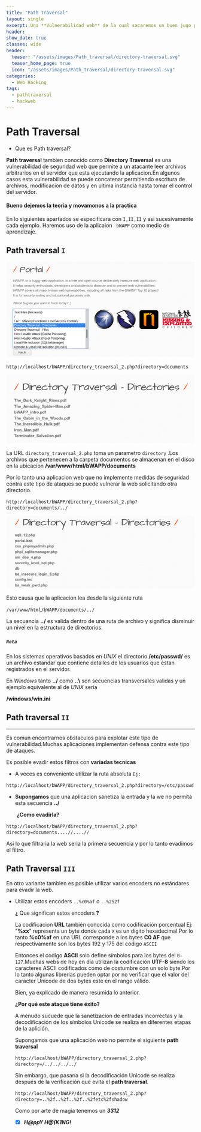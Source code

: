 ```yaml
---
title: "Path Traversal"
layout: single
excerpt: Una **Vulnerabilidad web** de la cual sacaremos un buen jugo para aprovechar datos sensibles del servidor...
header:
show_date: true
classes: wide
header:
  teaser: "/assets/images/Path_traversal/directory-traversal.svg"
  teaser_home_page: true
  icon: "/assets/images/Path_traversal/directory-traversal.svg"
categories:
  - Web Hacking
tags:
  - pathtraversal
  - hackweb
---
```


# Path  Traversal

- Que es Path traversal?

**Path traversal** tambien conocido como **Directory Traversal** es una vulnerabilidad de seguridad web que permite a un atacante leer archivos arbitrarios en el servidor que esta ejecutando la aplicacion.En algunos casos esta vulnerabilidad se puede concatenar permitiendo escritura de archivos, modificacion de datos y en ultima instancia hasta tomar el control del servidor.

#### Bueno dejemos la teoria y movamonos a la practica

En lo siguientes apartados se especificara con `I,II,II` y asi sucesivamente cada ejemplo. Haremos uso de la aplicaion ` bWAPP` como medio de aprendizaje.

## Path traversal `I`

![](/assets/images/Path_traversal/1.png)        

```http
http://localhost/bWAPP/directory_traversal_2.php?directory=documents
```

![](/assets/images/Path_traversal/2.png)      

 La URL `directory_traversal_2.php` toma un parametro  `directory` .Los archivos que pertenecen a la carpeta documentos  se almacenan en el disco en la ubicacion **/var/www/html/bWAPP/documents**

Por lo tanto una aplicacion web que no implemente medidas de seguridad contra este tipo de ataques se puede vulnerar la web solicitando otra directorio.

```http
http://localhost/bWAPP/directory_traversal_2.php?directory=documents/../
```

![](/assets/images/Path_traversal/3.png)    

Esto causa que la aplicacion lea desde la siguiente ruta 

`/var/www/html/bWAPP/documents/../`

La secuancia **../** es valida dentro de una ruta de archivo y significa disminuir un nivel en la estructura de directorios.

##### `Nota`

En los sistemas operativos basados en *UNIX* el directorio **/etc/passwd/** es un archivo estandar que contiene detalles de los usuarios que estan registrados en el servidor.

En  *Windows* tanto **../** como **..\\** son secuencias transversales validas y un ejemplo equivalente al de *UNIX* seria

**/windows/win.ini**

## Path traversal `II`

---

Es comun encontrarnos obstaculos para explotar este tipo de vulnerabilidad.Muchas aplicaciones implementan defensa contra este tipo de ataques.

Es posible evadir estos filtros con **variadas tecnicas**

-  A veces es conveniente utilizar la ruta absoluta  `Ej:`

```http
http://localhost/bWAPP/directory_traversal_2.php?directory=/etc/passwd
```



- **Supongamos** que una aplicacion sanetiza la entrada y la we no permita esta secuencia **../**       

   ​                                                                 **¿Como evadirla​?**

```http
http://localhost/bWAPP/directory_traversal_2.php?directory=documents....//....//
```

Asi lo que filtraria la web seria la primera secuencia y por lo tanto evadimos el filtro.

## Path Traversal `III`

En otro variante tambien es posible utilizar  varios encoders no estándares para evadir  la web.

- Utilizar estos encoders `..%c0%af` o  `..%252f`

  **¿** Que significan estos encoders **?** 

  La codificacion **URL** también conocida como codificación porcentual  Ej: "**%xx**"  representa un byte donde cada `X` es un dígito hexadecimal.Por lo tanto **%c0%af**  en una URL corresponde a los bytes **C0  AF** que respectivamente son los bytes 192 y 175 del código `ASCII`

  Entonces el codigo **ASCII** solo define símbolos para los bytes del `0-127`.Muchas webs de hoy en día utilizan la codificación **UTF-8** siendo los caracteres ASCII codificados como de costumbre con un solo byte.Por  lo tanto algunas librerias  pueden optar por no verificar que el valor del caracter Unicode de dos bytes este en el rango válido.

  Bien, ya explicado de manera resumida lo anterior.

  **¿Por qué este ataque tiene éxito?**

  A menudo sucuede que la sanetizacion de entradas incorrectas y la decodificación de los símbolos Unicode se realiza en diferentes etapas de la aplición.

  Supongamos que una aplicación web no permite el siguiente **path traversal**

  ```http
  http://localhost/bWAPP/directory_traversal_2.php?directory=/../../../../
  ```

  Sin embargo, que pasaría si la decodificación Unicode se realiza después de la verificación que evita el **path traversal**.

  ```http
  http://localhost/bWAPP/directory_traversal_2.php?directory=..%2f..%2f..%2f..%2fetc%2fshadow
  ```

  Como por arte de magia tenemos un ***3312***

  

  - [x] ***H@ppY H@(K1NG!***

  

   

